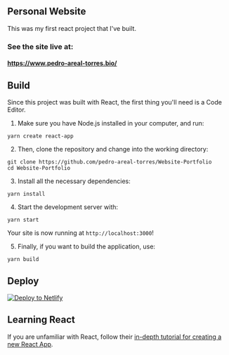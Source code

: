 ## Personal Website

This was my first react project that I've built.

### See the site live at:

#### https://www.pedro-areal-torres.bio/

## Build

Since this project was built with React, the first thing you'll need is a Code Editor.

1. Make sure you have Node.js installed in your computer, and run:

```console
yarn create react-app
```

2. Then, clone the repository and change into the working directory:

```console
git clone https://github.com/pedro-areal-torres/Website-Portfolio
cd Website-Portfolio
```

3. Install all the necessary dependencies:

```console
yarn install
```

4. Start the development server with:

```console
yarn start
```

Your site is now running at `http://localhost:3000`!

5. Finally, if you want to build the application, use:

```console
yarn build
```

## Deploy

[![Deploy to Netlify](https://www.netlify.com/img/deploy/button.svg)](https://www.netlify.com/blog/2016/09/29/a-step-by-step-guide-deploying-on-netlify/)

## Learning React

If you are unfamiliar with React, follow their [in-depth tutorial for creating a new React App](https://reactjs.org/docs/create-a-new-react-app.html).
